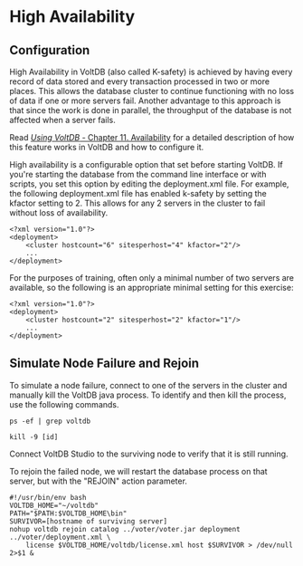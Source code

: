 # High Availability #
## Configuration ##
High Availability in VoltDB (also called K-safety) is achieved by having every record of data stored and every transaction processed in two or more places.  This allows the database cluster to continue functioning with no loss of data if one or more servers fail.  Another advantage to this approach is that since the work is done in parallel, the throughput of the database is not affected when a server fails.

Read [*Using VoltDB* - Chapter 11. Availability](http://community.voltdb.com/docs/UsingVoltDB/ChapKSafety) for a detailed description of how this feature works in VoltDB and how to configure it.

High availability is a configurable option that set before starting VoltDB.  If you're starting the database from the command line interface or with scripts, you set this option by editing the deployment.xml file.  For example, the following deployment.xml file has enabled k-safety by setting the kfactor setting to 2.  This allows for any 2 servers in the cluster to fail without loss of availability.


    <?xml version="1.0"?>
    <deployment>
        <cluster hostcount="6" sitesperhost="4" kfactor="2"/>
        ...
    </deployment>

For the purposes of training, often only a minimal number of two servers are available, so the following is an appropriate minimal setting for this exercise:

    <?xml version="1.0"?>
    <deployment>
        <cluster hostcount="2" sitesperhost="2" kfactor="1"/>
        ...
    </deployment>


## Simulate Node Failure and Rejoin ##

To simulate a node failure, connect to one of the servers in the cluster and manually kill the VoltDB java process.  To identify and then kill the process, use the following commands.

    ps -ef | grep voltdb
    
    kill -9 [id]

Connect VoltDB Studio to the surviving node to verify that it is still running.

To rejoin the failed node, we will restart the database process on that server, but with the "REJOIN" action parameter.

    #!/usr/bin/env bash
    VOLTDB_HOME="~/voltdb"
    PATH="$PATH:$VOLTDB_HOME\bin"
    SURVIVOR=[hostname of surviving server]
    nohup voltdb rejoin catalog ../voter/voter.jar deployment ../voter/deployment.xml \
        license $VOLTDB_HOME/voltdb/license.xml host $SURVIVOR > /dev/null 2>$1 &

